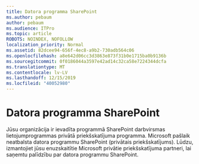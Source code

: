 ```yaml
---
title: Datora programma SharePoint
ms.author: pebaum
author: pebaum
ms.audience: ITPro
ms.topic: article
ROBOTS: NOINDEX, NOFOLLOW
localization_priority: Normal
ms.assetid: 82dcee94-656f-4ec8-a9b2-730adb564c06
ms.openlocfilehash: a8e642d06cc3d3863e873f31b0e1715ba0b9136b
ms.sourcegitcommit: 0f0186044a3597e42ad14c32ca58e7224344dcfa
ms.translationtype: MT
ms.contentlocale: lv-LV
ms.lasthandoff: 12/15/2019
ms.locfileid: "40052980"
---
```

# <a name="desktop-app-for-sharepoint"></a>Datora programma SharePoint

Jūsu organizācija ir ievadīta programmā SharePoint darbvirsmas lietojumprogrammas privātā priekšskatījuma programma. Microsoft pašlaik neatbalsta datora programmu SharePoint (privātais priekšskatījums). Lūdzu, izmantojiet jūsu enuzskaitītie Microsoft privātie priekšskatījuma partneri, lai saņemtu palīdzību par datora programmu SharePoint.
